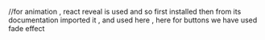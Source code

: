 //for animation , react reveal is used and so first installed then from its documentation imported it , and used here , here for buttons we have used fade effect
